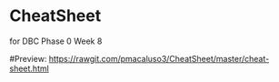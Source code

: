 # CheatSheet
for DBC Phase 0 Week 8

#Preview: https://rawgit.com/pmacaluso3/CheatSheet/master/cheat-sheet.html
